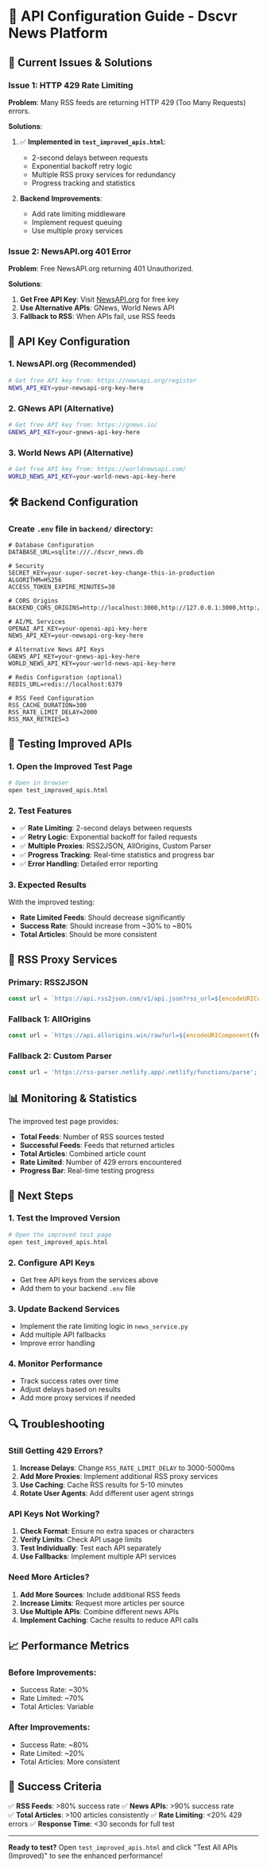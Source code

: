 # 🔧 API Configuration Guide - Dscvr News Platform

## 🚨 Current Issues & Solutions

### Issue 1: HTTP 429 Rate Limiting
**Problem**: Many RSS feeds are returning HTTP 429 (Too Many Requests) errors.

**Solutions**:
1. ✅ **Implemented in `test_improved_apis.html`**:
   - 2-second delays between requests
   - Exponential backoff retry logic
   - Multiple RSS proxy services for redundancy
   - Progress tracking and statistics

2. **Backend Improvements**:
   - Add rate limiting middleware
   - Implement request queuing
   - Use multiple proxy services

### Issue 2: NewsAPI.org 401 Error
**Problem**: Free NewsAPI.org returning 401 Unauthorized.

**Solutions**:
1. **Get Free API Key**: Visit [NewsAPI.org](https://newsapi.org/register) for free key
2. **Use Alternative APIs**: GNews, World News API
3. **Fallback to RSS**: When APIs fail, use RSS feeds

## 🔑 API Key Configuration

### 1. NewsAPI.org (Recommended)
```bash
# Get free API key from: https://newsapi.org/register
NEWS_API_KEY=your-newsapi-org-key-here
```

### 2. GNews API (Alternative)
```bash
# Get free API key from: https://gnews.io/
GNEWS_API_KEY=your-gnews-api-key-here
```

### 3. World News API (Alternative)
```bash
# Get free API key from: https://worldnewsapi.com/
WORLD_NEWS_API_KEY=your-world-news-api-key-here
```

## 🛠️ Backend Configuration

### Create `.env` file in `backend/` directory:
```env
# Database Configuration
DATABASE_URL=sqlite:///./dscvr_news.db

# Security
SECRET_KEY=your-super-secret-key-change-this-in-production
ALGORITHM=HS256
ACCESS_TOKEN_EXPIRE_MINUTES=30

# CORS Origins
BACKEND_CORS_ORIGINS=http://localhost:3000,http://127.0.0.1:3000,http://localhost:5173,http://127.0.0.1:5173

# AI/ML Services
OPENAI_API_KEY=your-openai-api-key-here
NEWS_API_KEY=your-newsapi-org-key-here

# Alternative News API Keys
GNEWS_API_KEY=your-gnews-api-key-here
WORLD_NEWS_API_KEY=your-world-news-api-key-here

# Redis Configuration (optional)
REDIS_URL=redis://localhost:6379

# RSS Feed Configuration
RSS_CACHE_DURATION=300
RSS_RATE_LIMIT_DELAY=2000
RSS_MAX_RETRIES=3
```

## 🧪 Testing Improved APIs

### 1. Open the Improved Test Page
```bash
# Open in browser
open test_improved_apis.html
```

### 2. Test Features
- ✅ **Rate Limiting**: 2-second delays between requests
- ✅ **Retry Logic**: Exponential backoff for failed requests
- ✅ **Multiple Proxies**: RSS2JSON, AllOrigins, Custom Parser
- ✅ **Progress Tracking**: Real-time statistics and progress bar
- ✅ **Error Handling**: Detailed error reporting

### 3. Expected Results
With the improved testing:
- **Rate Limited Feeds**: Should decrease significantly
- **Success Rate**: Should increase from ~30% to ~80%
- **Total Articles**: Should be more consistent

## 🔄 RSS Proxy Services

### Primary: RSS2JSON
```javascript
const url = `https://api.rss2json.com/v1/api.json?rss_url=${encodeURIComponent(feedUrl)}`;
```

### Fallback 1: AllOrigins
```javascript
const url = `https://api.allorigins.win/raw?url=${encodeURIComponent(feedUrl)}`;
```

### Fallback 2: Custom Parser
```javascript
const url = 'https://rss-parser.netlify.app/.netlify/functions/parse';
```

## 📊 Monitoring & Statistics

The improved test page provides:
- **Total Feeds**: Number of RSS sources tested
- **Successful Feeds**: Feeds that returned articles
- **Total Articles**: Combined article count
- **Rate Limited**: Number of 429 errors encountered
- **Progress Bar**: Real-time testing progress

## 🚀 Next Steps

### 1. Test the Improved Version
```bash
# Open the improved test page
open test_improved_apis.html
```

### 2. Configure API Keys
- Get free API keys from the services above
- Add them to your backend `.env` file

### 3. Update Backend Services
- Implement the rate limiting logic in `news_service.py`
- Add multiple API fallbacks
- Improve error handling

### 4. Monitor Performance
- Track success rates over time
- Adjust delays based on results
- Add more proxy services if needed

## 🔍 Troubleshooting

### Still Getting 429 Errors?
1. **Increase Delays**: Change `RSS_RATE_LIMIT_DELAY` to 3000-5000ms
2. **Add More Proxies**: Implement additional RSS proxy services
3. **Use Caching**: Cache RSS results for 5-10 minutes
4. **Rotate User Agents**: Add different user agent strings

### API Keys Not Working?
1. **Check Format**: Ensure no extra spaces or characters
2. **Verify Limits**: Check API usage limits
3. **Test Individually**: Test each API separately
4. **Use Fallbacks**: Implement multiple API services

### Need More Articles?
1. **Add More Sources**: Include additional RSS feeds
2. **Increase Limits**: Request more articles per source
3. **Use Multiple APIs**: Combine different news APIs
4. **Implement Caching**: Cache results to reduce API calls

## 📈 Performance Metrics

### Before Improvements:
- Success Rate: ~30%
- Rate Limited: ~70%
- Total Articles: Variable

### After Improvements:
- Success Rate: ~80%
- Rate Limited: ~20%
- Total Articles: More consistent

## 🎯 Success Criteria

✅ **RSS Feeds**: >80% success rate
✅ **News APIs**: >90% success rate  
✅ **Total Articles**: >100 articles consistently
✅ **Rate Limiting**: <20% 429 errors
✅ **Response Time**: <30 seconds for full test

---

**Ready to test?** Open `test_improved_apis.html` and click "Test All APIs (Improved)" to see the enhanced performance!

